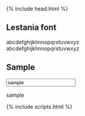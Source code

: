 {% include head.html %}
## Lestania font
abcdefghijklmnopqrstuvwxyz<br/>
<span class="lestania">abcdefghijklmnopqrstuvwxyz</span>

## Sample
<input id="sample-input" value="sample">
<p class="lestania" id="sample-text">sample</p>

{% include scripts.html %}
